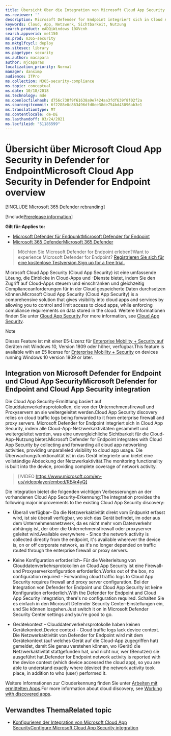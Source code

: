 ```yaml
---
title: Übersicht über die Integration von Microsoft Cloud App Security
ms.reviewer: ''
description: Microsoft Defender for Endpoint integriert sich in Cloud App Security, indem alle Cloud-App-Netzwerkaktivitäten weitergeleitet werden.
keywords: Cloud, App, Netzwerk, Sichtbarkeit, Nutzung
search.product: eADQiWindows 10XVcnh
search.appverid: met150
ms.prod: m365-security
ms.mktglfcycl: deploy
ms.sitesec: library
ms.pagetype: security
ms.author: macapara
author: mjcaparas
localization_priority: Normal
manager: dansimp
audience: ITPro
ms.collection: M365-security-compliance
ms.topic: conceptual
ms.date: 10/18/2018
ms.technology: mde
ms.openlocfilehash: d756c738f9f61638a9e7424aa3fdf639f8f02f2a
ms.sourcegitcommit: 6f2288e0c863496dfd0ee38de754bd43096ab3e1
ms.translationtype: MT
ms.contentlocale: de-DE
ms.lasthandoff: 03/24/2021
ms.locfileid: "51185599"
---
```

# <a name="microsoft-cloud-app-security-in-defender-for-endpoint-overview"></a><span data-ttu-id="24a72-104">Übersicht über Microsoft Cloud App Security in Defender for Endpoint</span><span class="sxs-lookup"><span data-stu-id="24a72-104">Microsoft Cloud App Security in Defender for Endpoint overview</span></span>

[!INCLUDE [Microsoft 365 Defender rebranding](../../includes/microsoft-defender.md)]

[!include[Prerelease information](../../includes/prerelease.md)]

<span data-ttu-id="24a72-105">**Gilt für:**</span><span class="sxs-lookup"><span data-stu-id="24a72-105">**Applies to:**</span></span>
- [<span data-ttu-id="24a72-106">Microsoft Defender für Endpunkt</span><span class="sxs-lookup"><span data-stu-id="24a72-106">Microsoft Defender for Endpoint</span></span>](https://go.microsoft.com/fwlink/p/?linkid=2154037)
- [<span data-ttu-id="24a72-107">Microsoft 365 Defender</span><span class="sxs-lookup"><span data-stu-id="24a72-107">Microsoft 365 Defender</span></span>](https://go.microsoft.com/fwlink/?linkid=2118804)


> <span data-ttu-id="24a72-108">Möchten Sie Microsoft Defender for Endpoint erleben?</span><span class="sxs-lookup"><span data-stu-id="24a72-108">Want to experience Microsoft Defender for Endpoint?</span></span> [<span data-ttu-id="24a72-109">Registrieren Sie sich für eine kostenlose Testversion.</span><span class="sxs-lookup"><span data-stu-id="24a72-109">Sign up for a free trial.</span></span>](https://www.microsoft.com/microsoft-365/windows/microsoft-defender-atp?ocid=docs-wdatp-exposedapis-abovefoldlink)

<span data-ttu-id="24a72-110">Microsoft Cloud App Security (Cloud App Security) ist eine umfassende Lösung, die Einblicke in Cloud-Apps und -Dienste bietet, indem Sie den Zugriff auf Cloud-Apps steuern und einschränken und gleichzeitig Complianceanforderungen für in der Cloud gespeicherte Daten durchsetzen können.</span><span class="sxs-lookup"><span data-stu-id="24a72-110">Microsoft Cloud App Security (Cloud App Security) is a comprehensive solution that gives visibility into cloud apps and services by allowing you to control and limit access to cloud apps, while enforcing compliance requirements on data stored in the cloud.</span></span> <span data-ttu-id="24a72-111">Weitere Informationen finden Sie unter [Cloud App Security](https://docs.microsoft.com/cloud-app-security/what-is-cloud-app-security).</span><span class="sxs-lookup"><span data-stu-id="24a72-111">For more information, see [Cloud App Security](https://docs.microsoft.com/cloud-app-security/what-is-cloud-app-security).</span></span>

>[!NOTE]
><span data-ttu-id="24a72-112">Dieses Feature ist mit einer E5-Lizenz für [Enterprise Mobility + Security auf](https://www.microsoft.com/cloud-platform/enterprise-mobility-security) Geräten mit Windows 10, Version 1809 oder höher, verfügbar.</span><span class="sxs-lookup"><span data-stu-id="24a72-112">This feature is available with an E5 license for [Enterprise Mobility + Security](https://www.microsoft.com/cloud-platform/enterprise-mobility-security) on devices running Windows 10 version 1809 or later.</span></span>

## <a name="microsoft-defender-for-endpoint-and-cloud-app-security-integration"></a><span data-ttu-id="24a72-113">Integration von Microsoft Defender for Endpoint und Cloud App Security</span><span class="sxs-lookup"><span data-stu-id="24a72-113">Microsoft Defender for Endpoint and Cloud App Security integration</span></span> 

<span data-ttu-id="24a72-114">Die Cloud App Security-Ermittlung basiert auf Clouddatenverkehrsprotokollen, die von der Unternehmensfirewall und Proxyservern an sie weitergeleitet werden.</span><span class="sxs-lookup"><span data-stu-id="24a72-114">Cloud App Security discovery relies on cloud traffic logs being forwarded to it from enterprise firewall and proxy servers.</span></span> <span data-ttu-id="24a72-115">Microsoft Defender for Endpoint integriert sich in Cloud App Security, indem alle Cloud-App-Netzwerkaktivitäten gesammelt und weitergeleitet werden, was eine unvergleichliche Sichtbarkeit für die Cloud-App-Nutzung bietet.</span><span class="sxs-lookup"><span data-stu-id="24a72-115">Microsoft Defender for Endpoint integrates with Cloud App Security by collecting and forwarding all cloud app networking activities, providing unparalleled visibility to cloud app usage.</span></span> <span data-ttu-id="24a72-116">Die Überwachungsfunktionalität ist in das Gerät integrierte und bietet eine vollständige Abdeckung der Netzwerkaktivität.</span><span class="sxs-lookup"><span data-stu-id="24a72-116">The monitoring functionality is built into the device, providing complete coverage of network activity.</span></span>

> [!VIDEO https://www.microsoft.com/en-us/videoplayer/embed/RE4r4yQ]


<span data-ttu-id="24a72-117">Die Integration bietet die folgenden wichtigen Verbesserungen an der vorhandenen Cloud App Security-Erkennung:</span><span class="sxs-lookup"><span data-stu-id="24a72-117">The integration provides the following major improvements to the existing Cloud App Security discovery:</span></span> 

- <span data-ttu-id="24a72-118">Überall verfügbar– Da die Netzwerkaktivität direkt vom Endpunkt erfasst wird, ist sie überall verfügbar, wo sich das Gerät befindet, im oder aus dem Unternehmensnetzwerk, da es nicht mehr vom Datenverkehr abhängig ist, der über die Unternehmensfirewall oder proxyserver geleitet wird.</span><span class="sxs-lookup"><span data-stu-id="24a72-118">Available everywhere - Since the network activity is collected directly from the endpoint, it's available wherever the device is, on or off corporate network, as it's no longer depended on traffic routed through the enterprise firewall or proxy servers.</span></span> 

- <span data-ttu-id="24a72-119">Keine Konfiguration erforderlich– Für die Weiterleitung von Clouddatenverkehrsprotokollen an Cloud App Security ist eine Firewall- und Proxyserverkonfiguration erforderlich.</span><span class="sxs-lookup"><span data-stu-id="24a72-119">Works out of the box, no configuration required - Forwarding cloud traffic logs to Cloud App Security requires firewall and proxy server configuration.</span></span> <span data-ttu-id="24a72-120">Bei der Integration von Defender for Endpoint und Cloud App Security ist keine Konfiguration erforderlich.</span><span class="sxs-lookup"><span data-stu-id="24a72-120">With the Defender for Endpoint and Cloud App Security integration, there's no configuration required.</span></span> <span data-ttu-id="24a72-121">Schalten Sie es einfach in den Microsoft Defender Security Center-Einstellungen ein, und Sie können losgehen.</span><span class="sxs-lookup"><span data-stu-id="24a72-121">Just switch it on in Microsoft Defender Security Center settings and you're good to go.</span></span> 

- <span data-ttu-id="24a72-122">Gerätekontext – Clouddatenverkehrsprotokolle haben keinen Gerätekontext.</span><span class="sxs-lookup"><span data-stu-id="24a72-122">Device context - Cloud traffic logs lack device context.</span></span> <span data-ttu-id="24a72-123">Die Netzwerkaktivität von Defender for Endpoint wird mit dem Gerätekontext (auf welches Gerät auf die Cloud-App zugegriffen hat) gemeldet, damit Sie genau verstehen können, wo (Gerät) die Netzwerkaktivität stattgefunden hat, und nicht nur, wer (Benutzer) sie ausgeführt hat.</span><span class="sxs-lookup"><span data-stu-id="24a72-123">Defender for Endpoint network activity is reported with the device context (which device accessed the cloud app), so you are able to understand exactly where (device) the network activity took place, in addition to who (user) performed it.</span></span> 

<span data-ttu-id="24a72-124">Weitere Informationen zur Clouderkennung finden Sie unter [Arbeiten mit ermittelten Apps](https://docs.microsoft.com/cloud-app-security/discovered-apps).</span><span class="sxs-lookup"><span data-stu-id="24a72-124">For more information about cloud discovery, see [Working with discovered apps](https://docs.microsoft.com/cloud-app-security/discovered-apps).</span></span>

## <a name="related-topic"></a><span data-ttu-id="24a72-125">Verwandtes Thema</span><span class="sxs-lookup"><span data-stu-id="24a72-125">Related topic</span></span>

- [<span data-ttu-id="24a72-126">Konfigurieren der Integration von Microsoft Cloud App Security</span><span class="sxs-lookup"><span data-stu-id="24a72-126">Configure Microsoft Cloud App Security integration</span></span>](microsoft-cloud-app-security-config.md)
